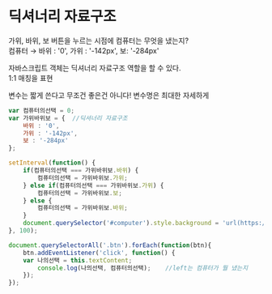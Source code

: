 # 딕셔너리 자료구조

가위, 바위, 보 버튼을 누르는 시점에 컴퓨터는 무엇을 냈는지?  
컴퓨터 → 바위 : '0', 가위 : '-142px', 보: '-284px'

자바스크립트 객체는 딕셔너리 자료구조 역할을 할 수 있다.  
1:1 매칭을 표현

변수는 짧게 쓴다고 무조건 좋은건 아니다! 변수명은 최대한 자세하게

```javascript
var 컴퓨터의선택 = 0;
var 가위바위보 = {  //딕셔너리 자료구조
    바위 : '0',
    가위 : '-142px',
    보 : '-284px'
};

setInterval(function() {
    if(컴퓨터의선택 === 가위바위보.바위) {
        컴퓨터의선택 = 가위바위보.가위;
    } else if(컴퓨터의선택 === 가위바위보.가위) {
        컴퓨터의선택 = 가위바위보.보;
    } else {
        컴퓨터의선택 = 가위바위보.바위;
    }
    document.querySelector('#computer').style.background = 'url(https://en.pimg.jp/023/182/267/1/23182267.jpg)' + 컴퓨터의선택 + ' 0';
}, 100);

document.querySelectorAll('.btn').forEach(function(btn){
    btn.addEventListener('click', function() {
    var 나의선택 = this.textContent;
        console.log(나의선택, 컴퓨터의선택);    //left는 컴퓨터가 뭘 냈는지
    });
});
```



